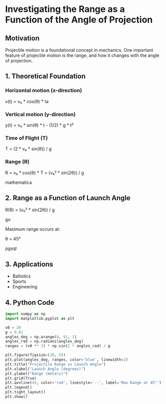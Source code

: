 # Investigating the Range as a Function of the Angle of Projection

## Motivation

Projectile motion is a foundational concept in mechanics. One important feature of projectile motion is the range, and how it changes with the angle of projection.

## 1. Theoretical Foundation

### Horizontal motion (x-direction)

x(t) = v₀ * cos(θ) * ta


### Vertical motion (y-direction)

y(t) = v₀ * sin(θ) * t - (1/2) * g * t²



### Time of Flight (T)

T = (2 * v₀ * sin(θ)) / g



### Range (R)

R = v₀ * cos(θ) * T = (v₀² * sin(2θ)) / g

mathematica


## 2. Range as a Function of Launch Angle

R(θ) = (v₀² * sin(2θ)) / g

go

Maximum range occurs at:

θ = 45°

pgsql


## 3. Applications

- Ballistics  
- Sports  
- Engineering  

## 4. Python Code

```python
import numpy as np
import matplotlib.pyplot as plt

v0 = 20
g = 9.81
angles_deg = np.arange(0, 91, 1)
angles_rad = np.radians(angles_deg)
ranges = (v0 ** 2) * np.sin(2 * angles_rad) / g

plt.figure(figsize=(10, 5))
plt.plot(angles_deg, ranges, color='blue', linewidth=2)
plt.title("Projectile Range vs Launch Angle")
plt.xlabel("Launch Angle (degrees)")
plt.ylabel("Range (meters)")
plt.grid(True)
plt.axvline(45, color='red', linestyle='--', label='Max Range at 45°')
plt.legend()
plt.tight_layout()
plt.show()
